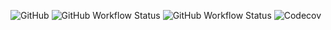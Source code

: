 ![GitHub](https://img.shields.io/github/license/libinvarghese/recursive-copy-cli)
![GitHub Workflow Status](https://img.shields.io/github/workflow/status/libinvarghese/recursive-copy-cli/on-push-build)
![GitHub Workflow Status](https://img.shields.io/github/workflow/status/libinvarghese/recursive-copy-cli/on-push-test)
![Codecov](https://img.shields.io/codecov/c/github/libinvarghese/recursive-copy-cli)
